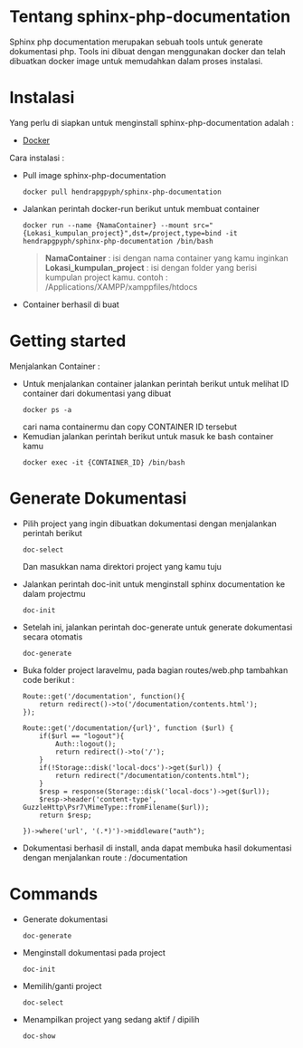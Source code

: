 # Tentang sphinx-php-documentation
Sphinx php documentation merupakan sebuah tools untuk generate dokumentasi php. Tools ini dibuat dengan menggunakan docker dan telah dibuatkan docker image untuk memudahkan dalam proses instalasi.

# Instalasi
Yang perlu di siapkan untuk menginstall sphinx-php-documentation adalah :
-   [Docker](https://docs.docker.com/get-docker/)

Cara instalasi :
- Pull image sphinx-php-documentation
    ```
    docker pull hendrapgpyph/sphinx-php-documentation
    ```
- Jalankan perintah docker-run berikut untuk membuat container
    ```
    docker run --name {NamaContainer} --mount src="{Lokasi_kumpulan_project}",dst=/project,type=bind -it hendrapgpyph/sphinx-php-documentation /bin/bash
    ```
    >**NamaContainer** : isi dengan nama container yang kamu inginkan \
    **Lokasi_kumpulan_project** : isi dengan folder yang berisi kumpulan project kamu. contoh : /Applications/XAMPP/xamppfiles/htdocs
-   Container berhasil di buat
 
# Getting started
Menjalankan Container :
-   Untuk menjalankan container jalankan perintah berikut untuk melihat ID container dari dokumentasi yang dibuat
    ```
    docker ps -a
    ```
    cari nama containermu dan copy CONTAINER ID tersebut
-   Kemudian jalankan perintah berikut untuk masuk ke bash container kamu
    ```
    docker exec -it {CONTAINER_ID} /bin/bash
    ```

# Generate Dokumentasi
-   Pilih project yang ingin dibuatkan dokumentasi dengan menjalankan perintah berikut
    ```
    doc-select
    ```
    Dan masukkan nama direktori project yang kamu tuju
-   Jalankan perintah doc-init untuk menginstall sphinx documentation ke dalam projectmu
    ```
    doc-init
    ```
-   Setelah ini, jalankan perintah doc-generate untuk generate dokumentasi secara otomatis
    ```
    doc-generate
    ```
-   Buka folder project laravelmu, pada bagian routes/web.php tambahkan code berikut :
    ```
    Route::get('/documentation', function(){
        return redirect()->to('/documentation/contents.html');
    });

    Route::get('/documentation/{url}', function ($url) {
        if($url == "logout"){
            Auth::logout();
            return redirect()->to('/');
        }
        if(!Storage::disk('local-docs')->get($url)) {
            return redirect("/documentation/contents.html");
        }
        $resp = response(Storage::disk('local-docs')->get($url));
        $resp->header('content-type', GuzzleHttp\Psr7\MimeType::fromFilename($url));
        return $resp;   

    })->where('url', '(.*)')->middleware("auth");
    ```

-   Dokumentasi berhasil di install, anda dapat membuka hasil dokumentasi dengan menjalankan route : /documentation

# Commands
-   Generate dokumentasi
    ```
    doc-generate  
    ```
    
-   Menginstall dokumentasi pada project
    ```
    doc-init
    ```
-   Memilih/ganti project
    ```
    doc-select
    ```
-   Menampilkan project yang sedang aktif / dipilih
    ```
    doc-show
    ```
